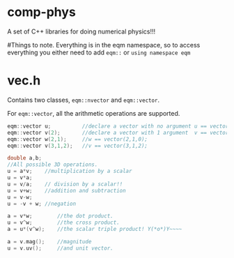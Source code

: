 # comp-phys
A set of C++ libraries for doing numerical physics!!!

#Things to note.
Everything is in the eqm namespace, so to access everything you either need
to add `eqm::` or `using namespace eqm`

# vec.h
Contains two classes, `eqm::nvector` and `eqm::vector`.

For `eqm::vector`, all the arithmetic operations are supported.
```c++
eqm::vector u;       	//declare a vector with no argument u == vector(0,0,0);
eqm::vector v(2);    	//declare a vector with 1 argument  v == vector(2,0,0);
eqm::vector w(2,1);  	//w == vector(2,1,0);
eqm::vector v(3,1,2);	//v == vector(3,1,2);

double a,b;
//All possible 3D operations.
u = a*v;	//multiplication by a scalar
u = v*a;	
u = v/a;	// division by a scalar!!
u = v+w;	//addition and subtraction
u = v-w;
u = -v + w; //negation

a = v*w;    	//the dot product.
u = v^w;    	//the cross product.
a = u*(v^w);	//the scalar triple product! Y(*o*)Y~~~~

a = v.mag();	//magnitude
u = v.uv(); 	//and unit vector.